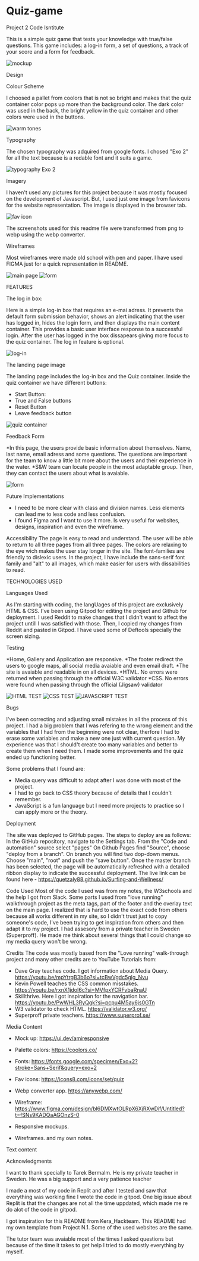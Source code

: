 # Quiz-game
 
Project 2
Code Isntitute

This is a simple quiz game that tests your knowledge with true/false questions. This game includes: a log-in form, a set of questions, a track of your score and a form for feedback. 

![mockup](./assets/readme.files/mockup.webp)


Design

Colour Scheme

I choosed a pallet from coolors that is not so bright and makes that the quiz container color pops up more than the background color. The dark color was used in the back, the bright yellow in the quiz container and other colors were used in the buttons. 

![warm tones](./assets/readme-files/warm-tones.webp)

Typography

The chosen typography was adquired from google fonts. 
I chosed "Exo 2" for all the text because is a redable font and it suits a game. 

![typography Exo 2](./assets/readme.files/font.webp)


Imagery

I haven't used any pictures for this project because it was mostly focused on the development of Javascript. But, I used just one image from favicons for the website representation. 
The image is displayed in the browser tab. 

![fav icon](./assets/images/icons8-quizizz-64.png)

The screenshots used for this readme file were transformed from png to webp using the webp converter. 


Wireframes

Most wireframes were made old school with pen and paper. I have used FIGMA just for a quick representation in README. 

![main page](./assets/readme.files/wireframe1.webp)
![form](./assets/readme.files/wireframe2.webp)


FEATURES

The log in box:

Here is a simple log-in box that requires an e-mai adress. It prevents the default form submission behavior, shows an alert indicating that the user has logged in, hides the login form, and then displays the main content container. This provides a basic user interface response to a successful login. After the user has logged in the box dissapears giving more focus to the quiz container. 
The log in feature is optional. 

![log-in](./assets/readme.files/login.webp)

The landing page image

The landing page includes the log-in box and the Quiz container.
Inside the quiz container we have different buttons:

- Start Button: 
- True and False buttons
- Reset Button 
- Leave feedback button

![quiz container](./assets/readme.files/main.page.webp)

Feedback Form

*In this page, the users provide basic information about themselves. Name, last name, email adress and some questions. The questions are important for the team to know a little bit more about the users and their experience in the water. 
*S&W team can locate people in the most adaptable group. Then, they can contact the users about what is avaiable. 

![form](./assets/readme.files/form.webp)


Future Implementations

- I need to be more clear with class and division names. Less elements can lead me to less code and less confusion.
- I found Figma and I want to use it more. Is very useful for websites, designs, inspiration and even the wireframe. 

Accessibility
The page is easy to read and understand. The user will be able to return to all three pages from all three pages. The colors are relaxing to the eye wich makes the user stay longer in the site. The font-families are friendly to dislexic users. In the project, I have include the sans-serif font family and "alt" to all images, which make easier for users with dissabilities to read. 

TECHNOLOGIES USED

Languages Used

As I'm starting with coding, the langUages of this project are exclusively HTML & CSS.
I've been using Gitpod for editing the project and Github for deployment. 
I used Reddit to make changes that I didn't want to affect the project untill I was satisfied with those. Then, I copied my changes from Reddit and pasted in Gitpod. 
I have used some of Deftools specially the screen sizing.

Testing

*Home, Gallery and Application are responsive. 
*The footer redirect the users to google maps, all social media avaiable and even email draft. 
*The site is avaiable and readable in on all devices. 
*HTML. No errors were returned when passing through the official W3C validator
*CSS. No errors were found when passing through the official (Jigsaw) validator

![HTML TEST](./assets/readme.files/html.validator.webp)
![CSS TEST](./assets/readme.files/css.validator.webp)
![JAVASCRIPT TEST](./assets/readme.files/javascript%20validator.webp)

Bugs

I've been correcting and adjusting small mistakes in all the process of this project. 
I had a big problem that I was refering to the wrong element and the variables that I had from the beginning were not clear, therfore I had to erase some variables and make a new one just with current question. 
My experience was that I should't create too many variables and better to create them when I need them. 
I made some improvements and the quiz ended up functioning better.

Some problems that I found are:
- Media query was difficult to adapt after I was done with most of the project. 
- I had to go back to CSS theory because of details that I couldn't remember. 
- JavaScript is a fun language but I need more projects to practice so I can apply more or the theory. 

Deployment

The site was deployed to GitHub pages. The steps to deploy are as follows:
In the GitHub repository, navigate to the Settings tab.
From the "Code and automation" source select "pages"
On Github Pages find "Source", choose "deploy from a branch".
On branch you will find two dop-down menus. Choose "main", "root" and push the "save button".
Once the master branch has been selected, the page will be automatically refreshed with a detailed ribbon display to indicate the successful deployment.
The live link can be found here - https://quetzaly88.github.io/Surfing-and-Wellness/

Code Used
Most of the code I used was from my notes, the W3schools and the help I got from Slack. 
Some parts I used from "love running" walkthrough project as the meta tags, part of the footer and the overlay text on the main page. I realized that is hard to use the exact code from others because all works different in my site, so I didn't trust just to copy someone's code, I've been trying to get inspiration from others and then adapt it to my project. 
I had assesory from a private teacher in Sweden (Superproff).  He made me think about several things that I could change so my media query won't be wrong. 

Credits
The code was mostly based from the "Love running" walk-through project and 
many other credits are to YouTube Tutorials from:
- Dave Gray teaches code. I got information about Media Query. https://youtu.be/mpYtrgB3b6o?si=tcBwVgdc5glg_Nvu
- Kevin Powell teaches the CSS common misstakes.  https://youtu.be/rxnX1jdoI6c?si=MVfpxYCRFvbaRnaU
- Skillthrive. Here I got inspiration for the navigation bar. https://youtu.be/PwWHL3RyQgk?si=pcpu4M5ay6js0GTn
- W3 validator to check HTML. https://validator.w3.org/
- Superproff private teachers. https://www.superprof.se/

Media Content
- Mock up: https://ui.dev/amiresponsive
- Palette colors: https://coolors.co/
- Fonts: https://fonts.google.com/specimen/Exo+2?stroke=Sans+Serif&query=exo+2
- Fav icons: https://icons8.com/icons/set/quiz
- Webp converter app. https://anywebp.com/
- Wireframe: https://www.figma.com/design/bl6DMXwtOLRpX6XjRXwDif/Untitled?t=fSNs9KADQaAGOnzS-0


- Responsive mockups. 

- Wireframes.  and my own notes.

Text content


Acknowledgments

I want to thank specially to Tarek Bermalm. He is my private teacher in Sweden. He was a big support and a very patience teacher 

I made a most of my code in Replit and after I tested and saw that everything was working fine I wrote the code in gitpod. One big issue about Replit is that the changes are not all the time uppdated, which made me re do alot of the code in gitpod. 

I got inspiration for this README from Kera_Hackteam. This README had my own template from Project N.1.  Some of the used websites are the same.  

The tutor team was avaiable most of the times I asked questions but because of the time it takes to get help I tried to do mostly everything by myself. 